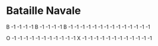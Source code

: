 # Bataille Navale

B -1 -1 -1 -1 
B -1 -1 -1 -1 
B -1 -1 -1 -1 
-1 -1 -1 -1 -1 
-1 -1 -1 -1 -1 


O -1 -1 -1 -1 
-1 -1 -1 -1 -1 
-1 -1 X -1 -1 
-1 -1 -1 -1 -1 
-1 -1 -1 -1 -1 
